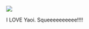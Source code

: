 ![]([http://url/to/img.png](https://media.discordapp.net/attachments/1209250702862319636/1213117121383505992/IMG_2393.jpg?ex=65f44e5c&is=65e1d95c&hm=780613888d063382d25b07f4e3ab4c876bf7882668f8c2eda778edb08c5470b2&=&format=webp)https://media.discordapp.net/attachments/1209250702862319636/1213117121383505992/IMG_2393.jpg?ex=65f44e5c&is=65e1d95c&hm=780613888d063382d25b07f4e3ab4c876bf7882668f8c2eda778edb08c5470b2&=&format=webp)

I LOVE Yaoi. Squeeeeeeeeee!!!!
